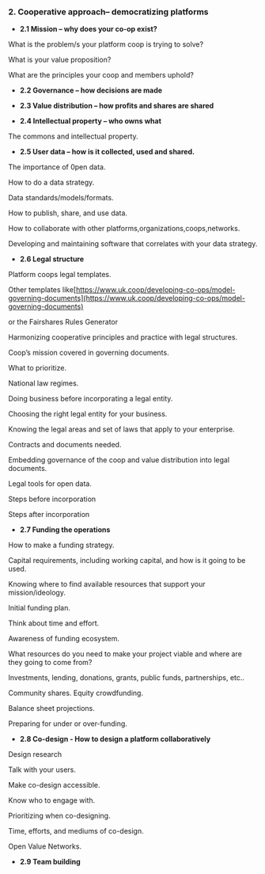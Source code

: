 ###    

### 2. Cooperative approach– democratizing platforms

  


* **2.1 Mission – why does your co-op exist?**



What is the problem/s your platform coop is trying to solve? 

What is your value proposition?

What are the principles your coop and members uphold?

  


* **2.2 Governance – how decisions are made**  

* **2.3 Value distribution – how profits and shares are shared**



* **2.4 Intellectual property – who owns what**



The commons and intellectual property.



* **2.5 User data – how is it collected, used and shared.**



The importance of 0pen data.

How to do a data strategy.

Data standards/models/formats.

How to publish, share, and use data.

How to collaborate with other platforms,organizations,coops,networks.

Developing and maintaining software that correlates with your data strategy.

  


* **2.6 Legal structure**



Platform coops legal templates.

Other templates like[https://www.uk.coop/developing-co-ops/model-governing-documents](https://www.uk.coop/developing-co-ops/model-governing-documents)

or the Fairshares Rules Generator

Harmonizing cooperative principles and practice with legal structures.

Coop’s mission covered in governing documents.

What to prioritize.

National law regimes.

Doing business before incorporating a legal entity.

Choosing the right legal entity for your business.

Knowing the legal areas and set of laws that apply to your enterprise.

Contracts and documents needed.

Embedding governance of the coop and value distribution into legal documents.

Legal tools for open data.

Steps before incorporation

Steps after incorporation

  


* **2.7 Funding the operations**



How to make a funding strategy.

Capital requirements, including working capital, and how is it going to be used.

Knowing where to find available resources that support your mission/ideology.

Initial funding plan.

Think about time and effort.

Awareness of funding ecosystem.

What resources do you need to make your project viable and where are they going to come from?

Investments, lending, donations, grants, public funds, partnerships, etc..

Community shares. Equity crowdfunding.

Balance sheet projections.

Preparing for under or over-funding.

  


* **2.8 Co-design - How to design a platform collaboratively**



Design research

Talk with your users.

Make co-design accessible.

Know who to engage with.

Prioritizing when co-designing.

Time, efforts, and mediums of co-design.

Open Value Networks.

  


* **2.9 Team building**

  


  


